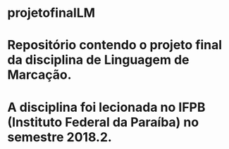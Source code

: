 # projetofinalLM
#
# Repositório contendo o projeto final da disciplina de Linguagem de Marcação.
#
# A disciplina foi lecionada no IFPB (Instituto Federal da Paraíba) no semestre 2018.2.
